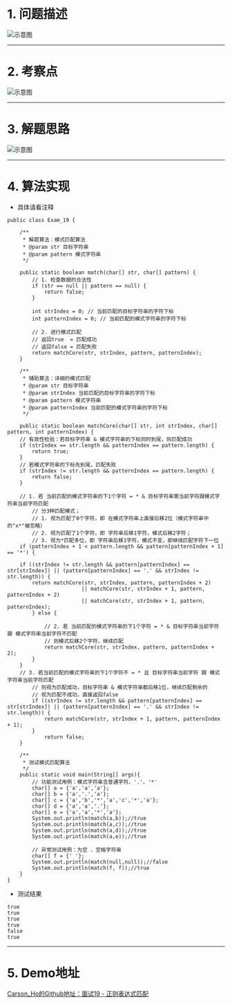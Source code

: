 # 1. 问题描述
![示意图](http://upload-images.jianshu.io/upload_images/944365-47ed436ffa5d20b5.png?imageMogr2/auto-orient/strip%7CimageView2/2/w/1240)

***
# 2. 考察点
![示意图](http://upload-images.jianshu.io/upload_images/944365-f6df4989394c129f.png?imageMogr2/auto-orient/strip%7CimageView2/2/w/1240)


***
# 3. 解题思路

![示意图](http://upload-images.jianshu.io/upload_images/944365-6fb9276be6298a47.jpg?imageMogr2/auto-orient/strip%7CimageView2/2/w/1240)



***

# 4. 算法实现
- 具体请看注释

```
public class Exam_19 {

    /**
     * 解题算法：模式匹配算法
     * @param str 目标字符串
     * @param pattern 模式字符串
     */
    
    public static boolean match(char[] str, char[] pattern) {
        // 1. 检查数据的合法性
        if (str == null || pattern == null) {
            return false;
        }

        int strIndex = 0; // 当前匹配的目标字符串的字符下标
        int patternIndex = 0; // 当前匹配的模式字符串的字符下标

        // 2. 进行模式匹配
        // 返回true  = 匹配成功
        // 返回false = 匹配失败
        return matchCore(str, strIndex, pattern, patternIndex);
    }

    /**
     * 辅助算法：详细的模式匹配
     * @param str 目标字符串
     * @param strIndex 当前匹配的目标字符串的字符下标
     * @param pattern 模式字符串
     * @param patternIndex 当前匹配的模式字符串的字符下标
     */

    public static boolean matchCore(char[] str, int strIndex, char[] pattern, int patternIndex) {
    // 有效性检验：若目标字符串 & 模式字符串的下标同时到尾，则匹配成功
    if (strIndex == str.length && patternIndex == pattern.length) {
        return true;
    }
    // 若模式字符串的下标先到尾，匹配失败
    if (strIndex != str.length && patternIndex == pattern.length) {
        return false;
    }

    // 1. 若 当前匹配的模式字符串的下1个字符 = * & 目标字符串第当前字符跟模式字符串当前字符匹配
        // 分3种匹配模式；
        // 1. 视为匹配了0个字符，即 在模式字符串上直接后移2位（模式字符串中的"x*"被忽略）
        // 2. 视为匹配了1个字符，即 字符串后移1字符，模式后移2字符；
        // 3. 视为*匹配多位，即 字符串后移1字符，模式不变，即继续匹配字符下一位
    if (patternIndex + 1 < pattern.length && pattern[patternIndex + 1] == '*') {

    if ((strIndex != str.length && pattern[patternIndex] == str[strIndex]) || (pattern[patternIndex] == '.' && strIndex != str.length)) {
        return matchCore(str, strIndex, pattern, patternIndex + 2)
                        || matchCore(str, strIndex + 1, pattern, patternIndex + 2)
                        || matchCore(str, strIndex + 1, pattern, patternIndex);
        } else {

            // 2. 若 当前匹配的模式字符串的下1个字符 = * & 目标字符串当前字符 跟 模式字符串当前字符不匹配
            // 则模式后移2个字符，继续匹配
            return matchCore(str, strIndex, pattern, patternIndex + 2);
        }
    }
    // 3. 若当前匹配的模式字符串的下1个字符不 = * 且 目标字符串当前字符 跟 模式字符串当前字符匹配
        // 则视为匹配成功，目标字符串 & 模式字符串都后移1位，继续匹配剩余的
        // 视为匹配不成功，直接返回false
        if ((strIndex != str.length && pattern[patternIndex] == str[strIndex]) || (pattern[patternIndex] == '.' && strIndex != str.length)) {
            return matchCore(str, strIndex + 1, pattern, patternIndex + 1);
        }
            return false;
    }

    /**
     * 测试模式匹配算法
     */
    public static void main(String[] args){
        // 功能测试用例：模式字符串含普通字符、'.'、'*'
        char[] a = {'a','a','a'};
        char[] b = {'a','.','a'};
        char[] c = {'a','b','*','a','c','*','a'};
        char[] d = {'a','a','.'};
        char[] e = {'a','a','*','a'};
        System.out.println(match(a,b));//true
        System.out.println(match(a,c));//true
        System.out.println(match(a,d));//true
        System.out.println(match(a,e));//true

        // 异常测试用例：为空 、空格字符串
        char[] f = {' '};
        System.out.println(match(null,null));//false
        System.out.println(match(f, f));//true
    }
}
```

- 测试结果

```
true
true
true
true
false
true
```

***
# 5. Demo地址
[Carson_Ho的Github地址：面试19 - 正则表达式匹配](https://github.com/Carson-Ho/AlgorithmLearning)